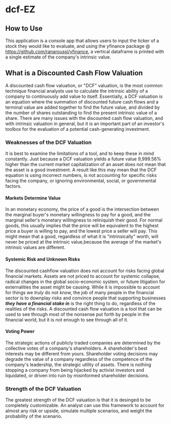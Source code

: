 # dcf-EZ

## How to Use

This application is a console app that allows users to input the ticker of a stock they would like to evaluate, and using the yfinance package @ https://github.com/ranaroussi/yfinance, a vertical dataframe is printed with a single estimate of the company's intrinsic value.

## What is a Discounted Cash Flow Valuation

A discounted cash flow valuation, or "DCF" valuation, is the most common technique financial analysts use to calculate the intrinsic ability of a company to continuously add value to itself.  Essentially, a DCF valuation is an equation where the summation of discounted future cash flows and a terminal value are added together to find the future value, and divided by the number of shares outstanding to find the present intrinsic value of a share.  There are many issues with the discounted cash flow valuation, and with intrinsic valuation in general, but it is an important part of an investor's toolbox for the evaluation of a potential cash-generating investment.

### Weaknesses of the DCF Valuation

It is best to examine the limitations of a tool, and to keep these in mind constantly.  Just because a DCF valuation yields a future value 9,999.56% higher than the current market capitalization of an asset does not mean that the asset is a good investment.  A result like this may mean that the DCF equation is using incorrect numbers, is not accounting for specific risks facing the company, or ignoring environmental, social, or governmental factors.  

#### Markets Determine Value

In an monetary economy, the price of a good is the intersection between the marginal buyer's monetary willingness to pay for a good, and the marginal seller's monetary willingness to reliniquish their good.  For normal goods, this usually implies that the price will be equivalent to the highest price a buyer is willing to pay, and the lowest price a seller will pay.  This might mean that a good, regardless of what it is "intrinsically" worth, will never be priced at the intrinsic value,because the average of the market's intrinsic values are different.

#### Systemic Risk and Unknown Risks

The discounted cashflow valuation does not account for risks facing global financial markets.  Assets are not priced to account for systemic collapse, radical changes in the global socio-economic system, or future litigation for externalities the asset might be causing.  While it is impossible to account for things we *truly* do not know, the job of many people in the financial sector is to downplay risks and convince people that supporting businesses ***they have a financial stake in*** is the right thing to do, regardless of the realities of the risks. A discounted cash flow valuation is a tool that can be used to see through most of the nonsense put forth by people in the financial world, but it is not enough to see through all of it.

#### Voting Power

The strategic actions of publicly traded companies are determined by the collective votes of a company's shareholders.  A shareholder's best interests may be different from yours. Shareholder voting decisions may degrade the value of a company regardless of the competence of the company's leadership, the strategic utility of assets.  There is nothing stopping a company from being hijacked by activist investors and liquidated, or driven into ruin by misinformed shareholder decisions.

### Strength of the DCF Valuation

The greatest strength of the DCF valuation is that it is desinged to be completely customizable.  An analyst can use this framework to account for almost any risk or upside, simulate multiple scenarios, and weight the probability of the scenario.  
